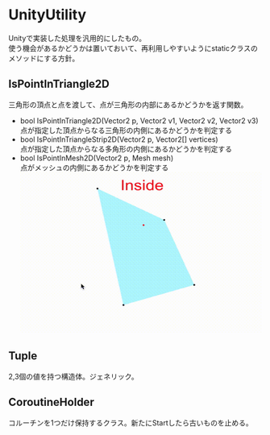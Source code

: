 # UnityUtility
Unityで実装した処理を汎用的にしたもの。<br />
使う機会があるかどうかは置いておいて、再利用しやすいようにstaticクラスのメソッドにする方針。

## IsPointInTriangle2D
三角形の頂点と点を渡して、点が三角形の内部にあるかどうかを返す関数。
* bool IsPointInTriangle2D(Vector2 p, Vector2 v1, Vector2 v2, Vector2 v3)<br />点が指定した頂点からなる三角形の内側にあるかどうかを判定する
* bool IsPointInTriangleStrip2D(Vector2 p, Vector2[] vertices)<br />点が指定した頂点からなる多角形の内側にあるかどうかを判定する
* bool IsPointInMesh2D(Vector2 p, Mesh mesh)<br />点がメッシュの内側にあるかどうかを判定する
![IsPointInTriangle2D](https://github.com/M-Knk/UnityUtility/blob/sample/SampleGif/IsPointInTriangle2D.gif)

## Tuple
2,3個の値を持つ構造体。ジェネリック。

## CoroutineHolder
コルーチンを1つだけ保持するクラス。新たにStartしたら古いものを止める。
